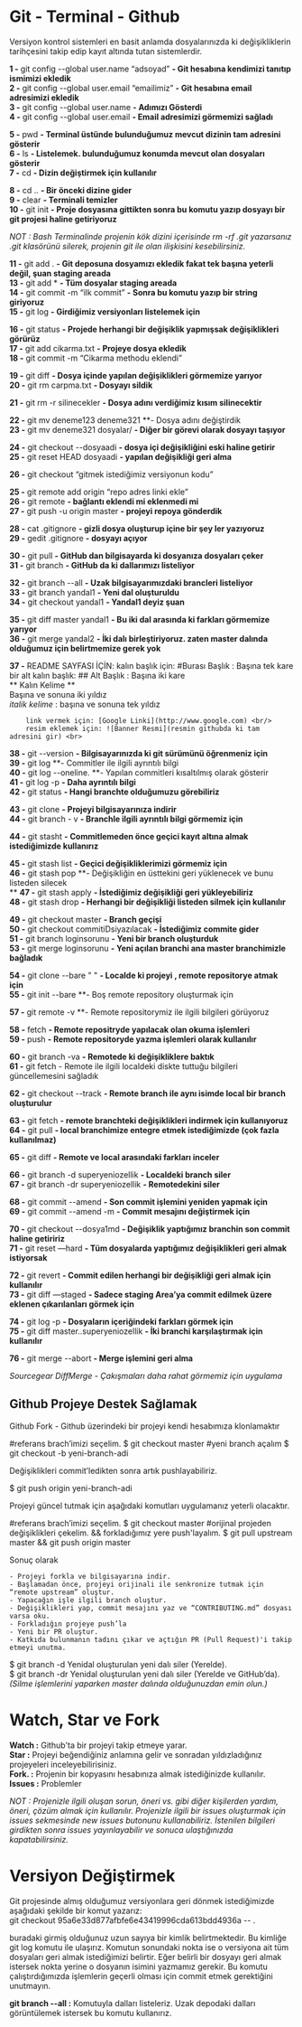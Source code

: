# Git - Terminal - Github

Versiyon kontrol sistemleri en basit anlamda dosyalarınızda ki değişikliklerin tarihçesini takip edip kayıt altında tutan sistemlerdir.

**1 -** git config --global user.name “adsoyad”	    **- Git hesabına kendimizi tanıtıp ismimizi ekledik <br/>**
**2 -** git config --global user.email “emailimiz”	**- Git hesabına email adresimizi ekledik <br/>**
**3 -** git config --global user.name			          **- Adımızı Gösterdi <br/>**
**4 -** git config --global user.email			        **- Email adresimizi görmemizi sağladı <br/>**

**5 -** pwd	  **- Terminal üstünde bulunduğumuz mevcut dizinin tam adresini gösterir <br/>**
**6 -** ls		**- Listelemek. bulunduğumuz konumda mevcut olan dosyaları gösterir <br/>**
**7 -** cd		**- Dizin değiştirmek için kullanılır <br/>**

**8 -** cd ..	       **- Bir önceki dizine gider <br/>**
**9 -** clear        **- Terminali temizler <br/>**
**10 -** git init    **- Proje dosyasına gittikten sonra bu komutu yazıp dosyayı bir git projesi haline getiriyoruz <br/>**

*NOT :  Bash Terminalinde projenin kök dizini içerisinde rm -rf .git yazarsanız .git klasörünü silerek, projenin git ile olan ilişkisini kesebilirsiniz.*

**11 -** git add .    **- Git deposuna dosyamızı ekledik fakat tek başına yeterli değil, şuan staging areada <br/>**
**13 -** git add *    **- Tüm dosyalar staging areada <br/>**
**14 -** git commit -m “ilk commit” **- Sonra bu komutu yazıp bir string giriyoruz <br/>**
**15 -** git log      **- Girdiğimiz versiyonları listelemek için <br/>**

**16 -** git status          **- Projede herhangi bir değişiklik yapmışsak değişiklikleri görürüz <br/>**
**17 -** git add cikarma.txt **- Projeye dosya ekledik <br/>**
**18 -** git commit -m “Cikarma methodu eklendi” <br/>

**19 -** git diff          **- Dosya içinde yapılan değişiklikleri görmemize yarıyor <br/>**
**20 -** git rm carpma.txt **- Dosyayı sildik <br/>**

**21 -** git rm -r silinecekler  **- Dosya adını verdiğimiz kısım silinecektir <br/>**

**22 -** git mv deneme123 deneme321 **- Dosya adını değiştirdik <br/>
**23 -** git mv deneme321 dosyalar/ **- Diğer bir görevi olarak dosyayı taşıyor <br/>**

**24 -** git checkout --dosyaadi   **- dosya içi değişikliğini eski haline getirir <br/>**
**25 -** git reset HEAD dosyaadi   **- yapılan değişikliği geri alma <br/>**

**26 -** git checkout “gitmek istediğimiz versiyonun kodu” <br/>

**25 -** git remote add origin “repo adres linki ekle” <br/>
**26 -** git remote **- bağlantı eklendi mi eklenmedi mi <br/>**
**27 -** git push -u origin master **- projeyi repoya gönderdik <br/>**

**28 -** cat .gitignore 		**- gizli dosya oluşturup içine bir şey ler yazıyoruz <br/>**
**29 -** gedit .gitignore 	**- dosyayı açıyor <br/>**

**30 -** git pull 		**- GitHub dan bilgisayarda ki dosyanıza dosyaları çeker <br/>**
**31 -** git branch 	**- GitHub da ki dallarımızı listeliyor <br/>**

**32 -** git branch --all 		  **- Uzak bilgisayarımızdaki brancleri listeliyor <br/>**
**33 -** git branch yandal1 	  **- Yeni dal oluşturuldu <br/>**
**34 -** git checkout yandal1 	**- Yandal1 deyiz şuan <br/>**

**35 -** git diff master yandal1 **- Bu iki dal arasında ki farkları görmemize yarıyor <br/>**
**36 -** git merge yandal2 	 **- İki dalı birleştiriyoruz. zaten master dalında olduğumuz için belirtmemize gerek yok <br/>**

**37 -** README SAYFASI İÇİN:
       kalın başlık için:  #Burası Başlık : Başına tek kare <br/>
       bir alt kalın başlık: ## Alt Başlık : Başına iki kare <br/>
       ** Kalın Kelime ** <br/> Başına ve sonuna iki yıldız <br/>
       *italik kelime* : başına ve sonuna tek yıldız <br/>

        link vermek için: [Google Linki](http://www.google.com) <br/>
        resim eklemek için: ![Banner Resmi](resmin githubda ki tam adresini gir) <br>
        
**38 -** git --version 	 	**- Bilgisayarınızda ki git sürümünü öğrenmeniz için <br/>**
**39 -** git log                   **- Commitler ile ilgili ayrıntılı bilgi <br/>
**40 -** git log --oneline.    	**- Yapılan commitleri kısaltılmış olarak gösterir <br/>
**41 -** git log -p 	        	**- Daha ayrıntılı bilgi <br/>**
**42 -** git status 	        	**- Hangi branchte olduğumuzu görebiliriz <br/>**

**43 -** git clone            	**- Projeyi bilgisayarınıza indirir <br/>**
**44 -** git branch - v		**- Branchle ilgili ayrıntılı bilgi görmemiz için <br/>**

**44 -** git stasht                **- Commitlemeden önce geçici kayıt altına almak istediğimizde kullanırız <br/>**

**45 -** git stash list		**- Geçici değişikliklerimizi görmemiz için <br/>**
**46 -** git stash pop		**- Değişikliğin en üsttekini geri yüklenecek ve bunu listeden silecek <br/> **
**47 -** git stash apply	**- İstediğimiz değişikliği geri yükleyebiliriz <br/>**
**48 -** git stash drop		**- Herhangi bir değişikliği listeden silmek için kullanılır <br/>**

**49 -** git checkout master			**- Branch geçişi <br/>**
**50 -** git checkout commitiDsiyazılacak	       **- İstediğimiz commite gider <br/>**
**51 -** git branch loginsorunu                  **- Yeni bir branch oluşturduk <br/>**
**53 -** git merge loginsorunu                   **- Yeni açılan branchi ana master branchimizle bağladık <br/>**

**54 -** git clone --bare " "	**- Localde ki projeyi , remote repositorye atmak için <br/>**
**55 -** git init --bare	**- Boş remote repository oluşturmak için <br/>

**57 -** git remote -v	**- Remote repositorymiz ile ilgili bilgileri görüyoruz <br/>

**58 -** fetch             **- Remote repositryde yapılacak olan okuma işlemleri <br/>**
**59 -** push             **- Remote  repositoryde yazma işlemleri olarak kullanılır <br/>**

**60 -** git branch -va    **- Remotede ki değişikliklere baktık <br/>**
**61 -** git fetch		- Remote ile ilgili localdeki diskte tuttuğu bilgileri güncellemesini sağladık

**62 -** git checkout --track **- Remote branch ile aynı isimde local bir branch oluşturulur <br/>**

**63 -** git fetch	**- remote branchteki değişiklikleri indirmek için kullanıyoruz <br/>**
**64 -** git pull	**- local branchimize entegre etmek istediğimizde (çok fazla kullanılmaz) <br/>**

**65 -** git diff    **- Remote ve local arasındaki farkları inceler <br/>**

**66 -** git branch -d superyeniozellik          **- Localdeki branch siler <br/>**
**67 -** git branch -dr superyeniozellik         **- Remotedekini siler <br/>**

**68 -** git commit --amend		**- Son commit işlemini yeniden yapmak için <br/>**
**69 -** git commit --amend -m	**- Commit mesajını değiştirmek için <br/>**

**70 -** git checkout --dosya1md 	**- Değişiklik yaptığımız branchin son commit haline getiririz <br/>**
**71 -** git reset —hard 		**- Tüm dosyalarda yaptığımız değişiklikleri geri almak istiyorsak <br/>**

**72 -** git revert 			**- Commit edilen herhangi bir değişikliği geri almak için kullanılır <br/>**
**73 -** git diff —staged 		**- Sadece staging Area’ya commit edilmek üzere eklenen çıkarılanları görmek için <br/>**

**74 -** git log -p             		       **- Dosyaların içeriğindeki farkları görmek için <br/>**
**75 -** git diff master..superyeniozellik 	**- İki branchi karşılaştırmak için kullanılır <br/>**

**76 -** git merge --abort 			**- Merge işlemini geri alma <br/>**

*Sourcegear DiffMerge - Çakışmaları daha rahat görmemiz için uygulama*

## Github Projeye Destek Sağlamak

Github Fork - Github üzerindeki bir projeyi kendi hesabımıza klonlamaktır

#referans brach’imizi seçelim.
$ git checkout master 
#yeni branch açalım
$ git checkout -b yeni-branch-adi

Değişiklikleri commit’ledikten sonra artık pushlayabiliriz.

$ git push origin yeni-branch-adi

Projeyi güncel tutmak için aşağıdaki komutları uygulamanız yeterli olacaktır.

#referans brach’imizi seçelim.
$ git checkout master
#orijinal projeden değişiklikleri çekelim. && forkladığımız yere push'layalım.
$ git pull upstream master && git push origin master

Sonuç olarak

	- Projeyi forkla ve bilgisayarına indir.
	- Başlamadan önce, projeyi orijinali ile senkronize tutmak için “remote upstream” oluştur.
	- Yapacağın işle ilgili branch oluştur.
	- Değişiklikleri yap, commit mesajını yaz ve “CONTRIBUTING.md” dosyası varsa oku.
	- Forkladığın projeye push’la
	- Yeni bir PR oluştur.
	- Katkıda bulunmanın tadını çıkar ve açtığın PR (Pull Request)'i takip etmeyi unutma.

$ git branch -d Yenidal oluşturulan yeni dalı siler (Yerelde). <br/>
$ git branch -dr Yenidal oluşturulan yeni dalı siler (Yerelde ve GitHub’da). <br/>
*(Silme işlemlerini yaparken master dalında olduğunuzdan emin olun.)* <br/>

# Watch, Star ve Fork

**Watch  :**  Github'ta bir projeyi takip etmeye yarar. <br/>
**Star   :** Projeyi beğendiğiniz anlamına gelir ve sonradan yıldızladığınız projeyeleri inceleyebilirisiniz. <br/>
**Fork.  :** Projenin bir kopyasını hesabınıza almak istediğinizde kullanılır. <br/>
**Issues :** Problemler <br/>

*NOT : Projenizle ilgili oluşan sorun, öneri vs. gibi diğer kişilerden yardım, öneri, çözüm almak için kullanılır. Projenizle ilgili bir issues oluşturmak için issues sekmesinde new issues butonunu kullanabiliriz. İstenilen bilgileri girdikten sonra issues yayınlayabilir ve sonuca ulaştığınızda kapatabilirsiniz.*

# Versiyon Değiştirmek

Git projesinde almış olduğumuz versiyonlara geri dönmek istediğimizde aşağıdaki şekilde bir komut yazarız: <br/>
git checkout 95a6e33d877afbfe6e43419996cda613bdd4936a -- . <br/>

buradaki girmiş olduğunuz uzun sayıya bir kimlik belirtmektedir. Bu kimliğe git log komutu ile ulaşırız. Komutun sonundaki nokta ise o versiyona ait tüm dosyaları geri almak istediğimizi belirtir. Eğer belirli bir dosyayı geri almak istersek nokta yerine o dosyanın isimini yazmamız gerekir. Bu komutu çalıştırdığımızda işlemlerin geçerli olması için commit etmek gerektiğini unutmayın. <br/>

**git branch --all :** Komutuyla dalları listeleriz. Uzak depodaki dalları görüntülemek istersek bu komutu kullanırız. <br/>
